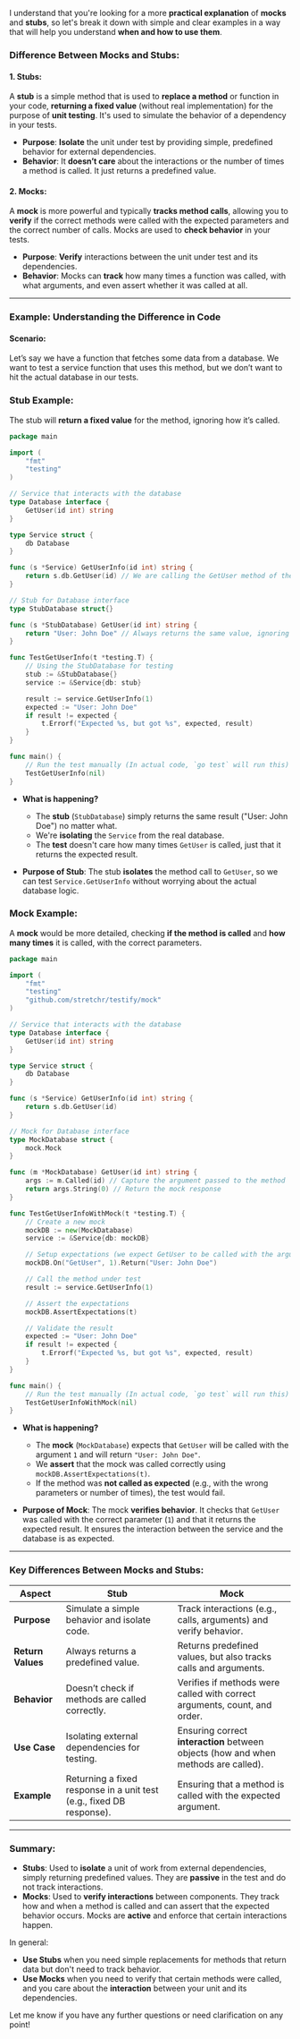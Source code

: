 I understand that you're looking for a more **practical explanation** of **mocks** and **stubs**, so let's break it down with simple and clear examples in a way that will help you understand **when and how to use them**.

### **Difference Between Mocks and Stubs:**

#### **1. Stubs:**
A **stub** is a simple method that is used to **replace a method** or function in your code, **returning a fixed value** (without real implementation) for the purpose of **unit testing**. It's used to simulate the behavior of a dependency in your tests.

- **Purpose**: **Isolate** the unit under test by providing simple, predefined behavior for external dependencies.
- **Behavior**: It **doesn’t care** about the interactions or the number of times a method is called. It just returns a predefined value.

#### **2. Mocks:**
A **mock** is more powerful and typically **tracks method calls**, allowing you to **verify** if the correct methods were called with the expected parameters and the correct number of calls. Mocks are used to **check behavior** in your tests.

- **Purpose**: **Verify** interactions between the unit under test and its dependencies.
- **Behavior**: Mocks can **track** how many times a function was called, with what arguments, and even assert whether it was called at all.

---

### **Example: Understanding the Difference in Code**

#### **Scenario**:
Let’s say we have a function that fetches some data from a database. We want to test a service function that uses this method, but we don’t want to hit the actual database in our tests.

### **Stub Example**:
The stub will **return a fixed value** for the method, ignoring how it’s called.

```go
package main

import (
	"fmt"
	"testing"
)

// Service that interacts with the database
type Database interface {
	GetUser(id int) string
}

type Service struct {
	db Database
}

func (s *Service) GetUserInfo(id int) string {
	return s.db.GetUser(id) // We are calling the GetUser method of the db
}

// Stub for Database interface
type StubDatabase struct{}

func (s *StubDatabase) GetUser(id int) string {
	return "User: John Doe" // Always returns the same value, ignoring the input
}

func TestGetUserInfo(t *testing.T) {
	// Using the StubDatabase for testing
	stub := &StubDatabase{}
	service := &Service{db: stub}

	result := service.GetUserInfo(1)
	expected := "User: John Doe"
	if result != expected {
		t.Errorf("Expected %s, but got %s", expected, result)
	}
}

func main() {
	// Run the test manually (In actual code, `go test` will run this)
	TestGetUserInfo(nil)
}
```

- **What is happening?**
  - The **stub** (`StubDatabase`) simply returns the same result ("User: John Doe") no matter what.
  - We're **isolating** the `Service` from the real database.
  - The **test** doesn't care how many times `GetUser` is called, just that it returns the expected result.

- **Purpose of Stub**: The stub **isolates** the method call to `GetUser`, so we can test `Service.GetUserInfo` without worrying about the actual database logic.

### **Mock Example**:
A **mock** would be more detailed, checking **if the method is called** and **how many times** it is called, with the correct parameters.

```go
package main

import (
	"fmt"
	"testing"
	"github.com/stretchr/testify/mock"
)

// Service that interacts with the database
type Database interface {
	GetUser(id int) string
}

type Service struct {
	db Database
}

func (s *Service) GetUserInfo(id int) string {
	return s.db.GetUser(id)
}

// Mock for Database interface
type MockDatabase struct {
	mock.Mock
}

func (m *MockDatabase) GetUser(id int) string {
	args := m.Called(id) // Capture the argument passed to the method
	return args.String(0) // Return the mock response
}

func TestGetUserInfoWithMock(t *testing.T) {
	// Create a new mock
	mockDB := new(MockDatabase)
	service := &Service{db: mockDB}

	// Setup expectations (we expect GetUser to be called with the argument 1)
	mockDB.On("GetUser", 1).Return("User: John Doe")

	// Call the method under test
	result := service.GetUserInfo(1)

	// Assert the expectations
	mockDB.AssertExpectations(t)

	// Validate the result
	expected := "User: John Doe"
	if result != expected {
		t.Errorf("Expected %s, but got %s", expected, result)
	}
}

func main() {
	// Run the test manually (In actual code, `go test` will run this)
	TestGetUserInfoWithMock(nil)
}
```

- **What is happening?**
  - The **mock** (`MockDatabase`) expects that `GetUser` will be called with the argument `1` and will return `"User: John Doe"`.
  - We **assert** that the mock was called correctly using `mockDB.AssertExpectations(t)`.
  - If the method was **not called as expected** (e.g., with the wrong parameters or number of times), the test would fail.

- **Purpose of Mock**: The mock **verifies behavior**. It checks that `GetUser` was called with the correct parameter (`1`) and that it returns the expected result. It ensures the interaction between the service and the database is as expected.

---

### **Key Differences Between Mocks and Stubs**:

| **Aspect**         | **Stub**                                                | **Mock**                                              |
|--------------------|---------------------------------------------------------|-------------------------------------------------------|
| **Purpose**        | Simulate a simple behavior and isolate code.            | Track interactions (e.g., calls, arguments) and verify behavior. |
| **Return Values**  | Always returns a predefined value.                      | Returns predefined values, but also tracks calls and arguments. |
| **Behavior**       | Doesn’t check if methods are called correctly.          | Verifies if methods were called with correct arguments, count, and order. |
| **Use Case**       | Isolating external dependencies for testing.            | Ensuring correct **interaction** between objects (how and when methods are called). |
| **Example**        | Returning a fixed response in a unit test (e.g., fixed DB response). | Ensuring that a method is called with the expected argument. |

---

### **Summary:**
- **Stubs**: Used to **isolate** a unit of work from external dependencies, simply returning predefined values. They are **passive** in the test and do not track interactions.
- **Mocks**: Used to **verify interactions** between components. They track how and when a method is called and can assert that the expected behavior occurs. Mocks are **active** and enforce that certain interactions happen.

In general:
- **Use Stubs** when you need simple replacements for methods that return data but don't need to track behavior.
- **Use Mocks** when you need to verify that certain methods were called, and you care about the **interaction** between your unit and its dependencies.

Let me know if you have any further questions or need clarification on any point!